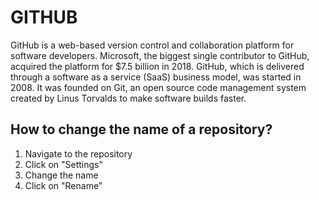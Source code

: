 # GITHUB

GitHub is a web-based version control and collaboration platform for software developers. Microsoft, the biggest single contributor to GitHub, acquired the platform for $7.5 billion in 2018. GitHub, which is delivered through a software as a service (SaaS) business model, was started in 2008. It was founded on Git, an open source code management system created by Linus Torvalds to make software builds faster.

## How to change the name of a repository?

1. Navigate to the repository
2. Click on "Settings"
3. Change the name
4. Click on "Rename"
 
 
